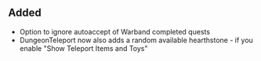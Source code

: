 ## Added

- Option to ignore autoaccept of Warband completed quests
- DungeonTeleport now also adds a random available hearthstone - if you enable "Show Teleport Items and Toys"
